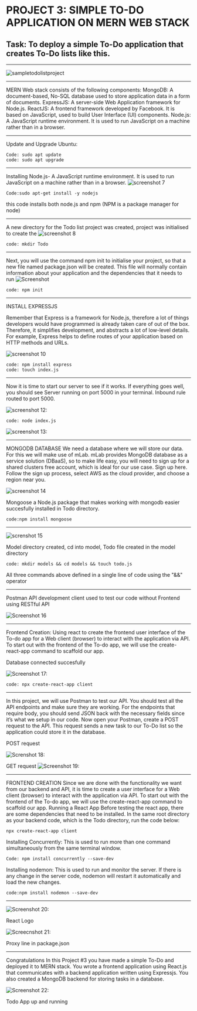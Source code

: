 # PROJECT 3: SIMPLE TO-DO  APPLICATION ON MERN WEB STACK
## Task:  To deploy a simple To-Do application that creates To-Do lists like this.
***
![sampletodolistproject](./Image/SampleTodolistproject.png)
***
MERN Web stack consists of the following components:
MongoDB: A document-based, No-SQL database used to store application data in a form of documents.
ExpressJS: A server-side Web Application framework for Node.js.
ReactJS: A frontend framework developed by Facebook. It is based on JavaScript, used to build User Interface (UI) components.
Node.js: A JavaScript runtime environment. It is used to run JavaScript on a machine rather than in a browser.
***
Update and Upgrade Ubuntu: 
```
Code: sudo apt update 
code: sudo apt upgrade
```
***
Installing Node.js- A JavaScript runtime environment. It is used to run JavaScript on a machine rather than in a browser.
![screenshot 7](./Image/Screenshot%207.jpg)
```
Code:sudo apt-get install -y nodejs
```
this code installs both node.js and npm (NPM is a package manager for node)
***

 A new directory for the Todo list project was created, project was initialised to create the 
![screenshot 8](./Image/Screenshot%208.jpg)
```
code: mkdir Todo
```
***
Next, you will use the command npm init to initialise your project, so that a new file named package.json will be created. This file will normally contain information about your application and the dependencies that it needs to run
![Screenshot](./Image/Screenshot%209.jpg)
```
code: npm init
```
***
INSTALL EXPRESSJS

Remember that Express is a framework for Node.js, therefore a lot of things developers would have programmed is already taken care of out of the box. Therefore, it simplifies development, and abstracts a lot of low-level details. For example, Express helps to define routes of your application based on HTTP methods and URLs.

![screenshot 10](./Image/Screenshot%2010.jpg)
```
code: npm install express
code: touch index.js
```
***
Now it is time to start our server to see if it works. If everything goes well, you should see Server running on port 5000 in your terminal. Inbound rule routed to port 5000.

![screenshot 12:](./Image/Screenshot%2012.png) 

```
code: node index.js
```
![screenshot 13:](./Image/Screenshot%2013.png)
***
MONGODB DATABASE
We need a database where we will store our data. For this we will make use of mLab. mLab provides MongoDB database as a service solution (DBaaS), so to make life easy, you will need to sign up for a shared clusters free account, which is ideal for our use case. Sign up here. Follow the sign up process, select AWS as the cloud provider, and choose a region near you.

![screenshot 14](./Image/Screenshot%2015.png)

 Mongoose a Node.js package that makes working with mongodb easier succesfully installed in Todo directory.
```
code:npm install mongoose
```
***

![screnshot 15](./Image/Screenshot%2015.jpg)

Model directory created, cd into model, Todo file created in the model directory

```
code: mkdir models && cd models && touch todo.js 
```
All three commands above defined in a single line of code using the "&&" operator
***

Postman API development client used to test our code without Frontend using RESTful API

![Screenshot 16](./Image/Screenshot%2016.png) 

***

Frontend Creation: Using react to create the frontend user interface of the To-do app for a Web client (browser) to interact with the application via API. To start out with the frontend of the To-do app, we will use the create-react-app command to scaffold our app.

Database connected succesfully

![Screenshot 17:](./Image/Screenshot%2017.png) 

```
code: npx create-react-app client
```
***
In this project, we will use Postman to test our API. You should test all the API endpoints and make sure they are working. For the endpoints that require body, you should send JSON back with the necessary fields since it’s what we setup in our code. Now open your Postman, create a POST request to the API. This request sends a new task to our To-Do list so the application could store it in the database.

POST request

![Screnshot 18:](./Image/Screenshot%2018.png)

GET request
![Screenshot 19:](./Image/Screenshot%2019.png) 

***
FRONTEND CREATION
Since we are done with the functionality we want from our backend and API, it is time to create a user interface for a Web client (browser) to interact with the application via API. To start out with the frontend of the To-do app, we will use the create-react-app command to scaffold our app.
Running a React App
Before testing the react app, there are some dependencies that need to be installed.
In the same root directory as your backend code, which is the Todo directory, run the code below: 
```
npx create-react-app client
```
Installing Concurrently: This is used to run more than one command simultaneously from the same terminal window.

```
Code: npm install concurrently --save-dev
```
Installing nodemon: This is used to run and monitor the server. If there is any change in the server code, nodemon will restart it automatically and load the new changes.
```
code:npm install nodemon --save-dev
```
***

![Screenshot 20:](./Image/Screenshot%2020.png) 

React Logo

![Screecnshot 21:](./Image/Screenshot%2021.png) 

Proxy line in package.json
***
Congratulations
In this Project #3 you have made a simple To-Do and deployed it to MERN stack. You wrote a frontend application using React.js that communicates with a backend application written using Expressjs. You also created a MongoDB backend for storing tasks in a database.

![Screenshot 22:](./Image/Screenshot%2022.png) 

Todo App up and running
